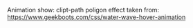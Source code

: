 
Animation show: 
clipt-path poligon effect taken from: https://www.geekboots.com/css/water-wave-hover-animation